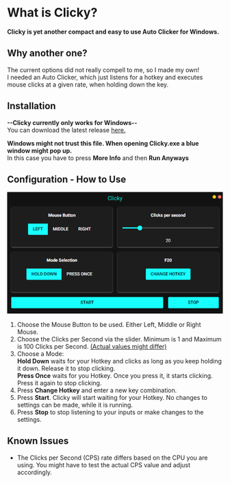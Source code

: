 # What is Clicky?
**Clicky is yet another compact and easy to use Auto Clicker for Windows.**

## Why another one?
The current options did not really compell to me, so I made my own!\
I needed an Auto Clicker, which just listens for a hotkey and executes mouse clicks at a given rate, when holding down the key.

## Installation
**--Clicky currently only works for Windows--**\
You can download the latest release [here.](https://github.com/Lennywinks/Clicky/releases/download/latest/Clicky.exe)

**Windows might not trust this file. When opening Clicky.exe a blue window might pop up.**\
In this case you have to press **More Info** and then **Run Anyways**

## Configuration - How to Use
![Clicky Screenshot](https://github.com/Lennywinks/Clicky/blob/main/img/clicky_screenshot.png?raw=True)
1. Choose the Mouse Button to be used. Either Left, Middle or Right Mouse.
2. Choose the Clicks per Second via the slider. Minimum is 1 and Maximum is 100 Clicks per Second. [(Actual values might differ)](#known-issues)
3. Choose a Mode:\
   **Hold Down** waits for your Hotkey and clicks as long as you keep holding it down. Release it to stop clicking.\
   **Press Once** waits for you Hotkey. Once you press it, it starts clicking. Press it again to stop clicking.
4. Press **Change Hotkey** and enter a new key combination.
5. Press **Start**. Clicky will start waiting for your Hotkey. No changes to settings can be made, while it is running.
6. Press **Stop** to stop listening to your inputs or make changes to the settings.
   
## Known Issues
- The Clicks per Second (CPS) rate differs based on the CPU you are using. You might have to test the actual CPS value and adjust accordingly.
